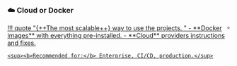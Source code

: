 ### ☁️ Cloud or Docker

<div class="hover-pop" markdown>
<a href="site:/get/docker" target="_blank">
!!! quote "{++The most scalable++} way to use the projects. <span style="float: right;"><small>⭐️</small></span>"
    - **Docker images** with everything pre-installed.
    - **Cloud** providers instructions and fixes.

    <sup><b>Recommended for:</b> Enterprise, CI/CD, production.</sup>
</a></div>
